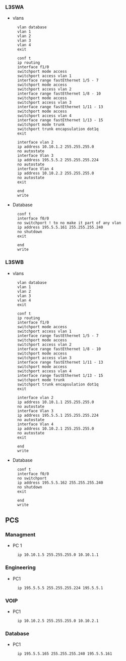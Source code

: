 ### L3SWA
* vlans

		vlan database
		vlan 1
		vlan 2
		vlan 3
		vlan 4
		exit
		
		conf t
		ip routing 
		interface f1/0
		switchport mode access
		switchport access vlan 1
		interface range fastEthernet 1/5 - 7
		switchport mode access
		switchport access vlan 2
		interface range fastEthernet 1/8 - 10 
		switchport mode access               
		switchport access vlan 3             
		interface range fastEthernet 1/11 - 13
		switchport mode access                
		switchport access vlan 4              
		interface range fastEthernet 1/13 - 15
		switchport mode trunk
		switchport trunk encapsulation dot1q
		exit
		
		interface vlan 2
		ip address 10.10.1.2 255.255.255.0
		no autostate
		interface Vlan 3
		ip address 195.5.5.2 255.255.255.224
		no autostate
		interface Vlan 4
		ip address 10.10.2.2 255.255.255.0 
		no autostate 
		exit 
	
		end 
		write
		
* Database

		conf t
		interface f0/0
		no switchport ! to no make it part of any vlan
		ip address 195.5.5.161 255.255.255.240
		no shutdown
		exit
		
		end
		write

		

### L3SWB

* vlans

		vlan database
		vlan 1
		vlan 2
		vlan 3
		vlan 4
		exit
		
		conf t
		ip routing 
		interface f1/0
		switchport mode access
		switchport access vlan 1
		interface range fastEthernet 1/5 - 7
		switchport mode access
		switchport access vlan 2
		interface range fastEthernet 1/8 - 10 
		switchport mode access               
		switchport access vlan 3             
		interface range fastEthernet 1/11 - 13
		switchport mode access                
		switchport access vlan 4              
		interface range fastEthernet 1/13 - 15
		switchport mode trunk
		switchport trunk encapsulation dot1q
		exit
		
		interface vlan 2
		ip address 10.10.1.1 255.255.255.0
		no autostate
		interface Vlan 3
		ip address 195.5.5.1 255.255.255.224
		no autostate
		interface Vlan 4
		ip address 10.10.2.1 255.255.255.0 
		no autostate 
		exit 
		
		end 
		write

	
* Database

		conf t
		interface f0/0
		no switchport
		ip address 195.5.5.162 255.255.255.240
		no shutdown
		exit
		
		end
		write


## PCS

### Managment
* PC 1

		ip 10.10.1.5 255.255.255.0 10.10.1.1


### Engineering
* PC1 

		ip 195.5.5.5 255.255.255.224 195.5.5.1


### VOIP
* PC1

		ip 10.10.2.5 255.255.255.0 10.10.2.1
		
### Database
* PC1

		ip 195.5.5.165 255.255.255.240 195.5.5.161

